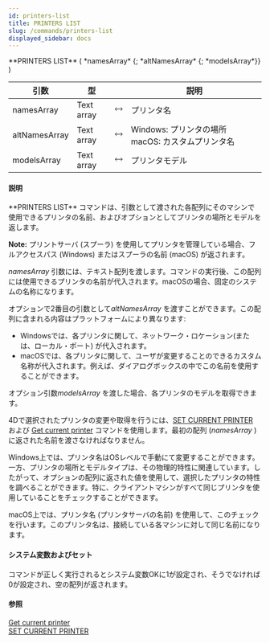 ```yaml
---
id: printers-list
title: PRINTERS LIST
slug: /commands/printers-list
displayed_sidebar: docs
---
```


<!--REF #_command_.PRINTERS LIST.Syntax-->**PRINTERS LIST** ( *namesArray* {; *altNamesArray* {; *modelsArray*}} )<!-- END REF-->
<!--REF #_command_.PRINTERS LIST.Params-->
| 引数 | 型 |  | 説明 |
| --- | --- | --- | --- |
| namesArray | Text array | &#x1F858; | プリンタ名 |
| altNamesArray | Text array | &#x1F858; | Windows: プリンタの場所 macOS: カスタムプリンタ名 |
| modelsArray | Text array | &#x1F858; | プリンタモデル |

<!-- END REF-->

#### 説明 

<!--REF #_command_.PRINTERS LIST.Summary-->**PRINTERS LIST** コマンドは、引数として渡された各配列にそのマシンで使用できるプリンタの名前、およびオプションとしてプリンタの場所とモデルを返します。<!-- END REF-->

**Note:** プリントサーバ (スプーラ) を使用してプリンタを管理している場合、フルアクセスパス (Windows) またはスプーラの名前 (macOS) が返されます。

*namesArray* 引数には、テキスト配列を渡します。コマンドの実行後、この配列には使用できるプリンタの名前が代入されます。macOSの場合、固定のシステムの名称になります。

オプションで2番目の引数として*altNamesArray* を渡すことができます。この配列に含まれる内容はプラットフォームにより異なります:

* Windowsでは、各プリンタに関して、ネットワーク・ロケーション(または、ローカル・ポート) が代入されます。
* macOSでは、各プリンタに関して、ユーザが変更することのできるカスタム名称が代入されます。例えば、ダイアログボックスの中でこの名前を使用することができます。

オプション引数*modelsArray* を渡した場合、各プリンタのモデルを取得できます。

4Dで選択されたプリンタの変更や取得を行うには、[SET CURRENT PRINTER](set-current-printer.md) および [Get current printer](get-current-printer.md) コマンドを使用します。最初の配列 (*namesArray* ) に返された名前を渡さなければなりません。

Windows上では、プリンタ名はOSレベルで手動にて変更することができます。一方、プリンタの場所とモデルタイプは、その物理的特性に関連しています。したがって、オプションの配列に返された値を使用して、選択したプリンタの特性を調べることができます。特に、クライアントマシンがすべて同じプリンタを使用していることをチェックすることができます。

macOS上では、プリンタ名 (プリンタサーバの名前) を使用して、このチェックを行います。このプリンタ名は、接続している各マシンに対して同じ名前になります。

#### システム変数およびセット 

コマンドが正しく実行されるとシステム変数OKに1が設定され、そうでなければ0が設定され、空の配列が返されます。

#### 参照 

[Get current printer](get-current-printer.md)  
[SET CURRENT PRINTER](set-current-printer.md)  